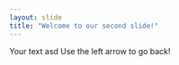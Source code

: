```yaml
---
layout: slide
title: "Welcome to our second slide!"
---
```

Your text asd
Use the left arrow to go back!